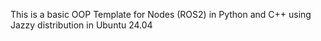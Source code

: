 This is a basic OOP Template for Nodes (ROS2) in Python and C++ using Jazzy distribution in Ubuntu 24.04
